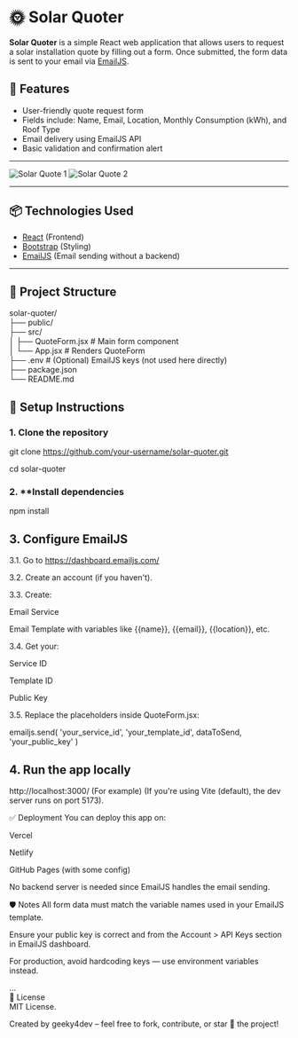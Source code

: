 # 🌞 Solar Quoter

**Solar Quoter** is a simple React web application that allows users to request a solar installation quote by filling out a form. Once submitted, the form data is sent to your email via [EmailJS](https://www.emailjs.com/).

## 🚀 Features

- User-friendly quote request form
- Fields include: Name, Email, Location, Monthly Consumption (kWh), and Roof Type
- Email delivery using EmailJS API
- Basic validation and confirmation alert

---

![Solar Quote 1](https://github.com/user-attachments/assets/4d19efa7-7410-48de-930f-2571c69291b8)
![Solar Quote 2](https://github.com/user-attachments/assets/0d9eb0d8-baee-4feb-92fd-b9692df4812d)

---

## 📦 Technologies Used

- [React](https://reactjs.org/) (Frontend)
- [Bootstrap](https://getbootstrap.com/) (Styling)
- [EmailJS](https://www.emailjs.com/) (Email sending without a backend)

---

## 📁 Project Structure  

solar-quoter/  
├── public/  
├── src/  
│ ├── QuoteForm.jsx # Main form component  
│ └── App.jsx # Renders QuoteForm  
├── .env # (Optional) EmailJS keys (not used here directly)  
├── package.json  
└── README.md 

## 🔧 Setup Instructions

### 1. **Clone the repository**

git clone https://github.com/your-username/solar-quoter.git

cd solar-quoter

### 2. **Install dependencies

npm install

## 3. Configure EmailJS

3.1. Go to https://dashboard.emailjs.com/

3.2. Create an account (if you haven't).

3.3. Create:

Email Service

Email Template with variables like {{name}}, {{email}}, {{location}}, etc.

3.4. Get your:

Service ID

Template ID

Public Key

3.5. Replace the placeholders inside QuoteForm.jsx:

emailjs.send(
  'your_service_id',
  'your_template_id',
  dataToSend,
  'your_public_key'
)

## 4. Run the app locally

http://localhost:3000/   (For example)
(If you're using Vite (default), the dev server runs on port 5173).

✅ Deployment
You can deploy this app on:

Vercel

Netlify

GitHub Pages (with some config)

No backend server is needed since EmailJS handles the email sending.


🛡️ Notes
All form data must match the variable names used in your EmailJS template.

Ensure your public key is correct and from the Account > API Keys section in EmailJS dashboard.

For production, avoid hardcoding keys — use environment variables instead.

...  
📜 License  
MIT License.  

Created by geeky4dev – feel free to fork, contribute, or star 🌟 the project!  



